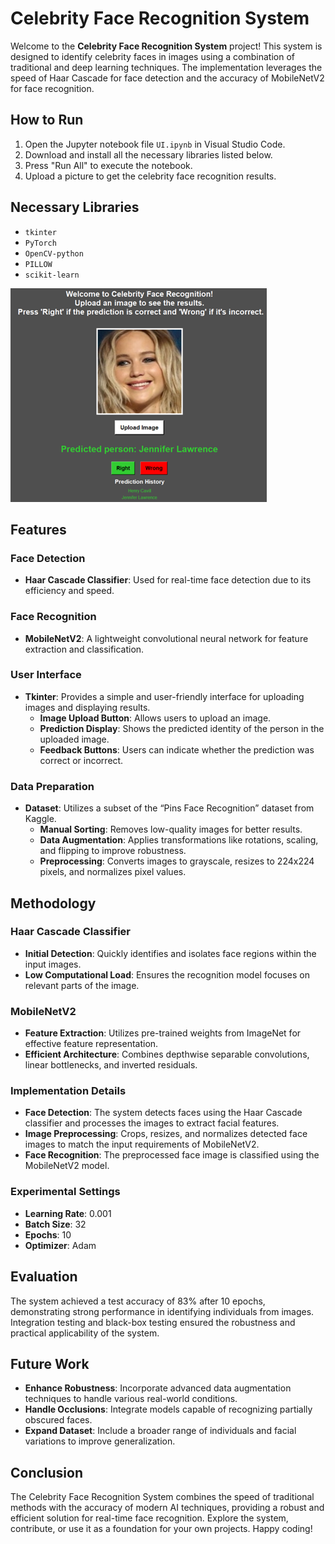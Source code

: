 # Celebrity Face Recognition System

Welcome to the **Celebrity Face Recognition System** project! This system is designed to identify celebrity faces in images using a combination of traditional and deep learning techniques. The implementation leverages the speed of Haar Cascade for face detection and the accuracy of MobileNetV2 for face recognition.

## How to Run

1. Open the Jupyter notebook file `UI.ipynb` in Visual Studio Code.
2. Download and install all the necessary libraries listed below.
3. Press "Run All" to execute the notebook.
4. Upload a picture to get the celebrity face recognition results.

## Necessary Libraries

- `tkinter`
- `PyTorch`
- `OpenCV-python`
- `PILLOW`
- `scikit-learn`

![face_recognition](images/test.png)

## Features

### Face Detection
- **Haar Cascade Classifier**: Used for real-time face detection due to its efficiency and speed.

### Face Recognition
- **MobileNetV2**: A lightweight convolutional neural network for feature extraction and classification.

### User Interface
- **Tkinter**: Provides a simple and user-friendly interface for uploading images and displaying results.
  - **Image Upload Button**: Allows users to upload an image.
  - **Prediction Display**: Shows the predicted identity of the person in the uploaded image.
  - **Feedback Buttons**: Users can indicate whether the prediction was correct or incorrect.

### Data Preparation
- **Dataset**: Utilizes a subset of the “Pins Face Recognition” dataset from Kaggle.
  - **Manual Sorting**: Removes low-quality images for better results.
  - **Data Augmentation**: Applies transformations like rotations, scaling, and flipping to improve robustness.
  - **Preprocessing**: Converts images to grayscale, resizes to 224x224 pixels, and normalizes pixel values.

## Methodology

### Haar Cascade Classifier
- **Initial Detection**: Quickly identifies and isolates face regions within the input images.
- **Low Computational Load**: Ensures the recognition model focuses on relevant parts of the image.

### MobileNetV2
- **Feature Extraction**: Utilizes pre-trained weights from ImageNet for effective feature representation.
- **Efficient Architecture**: Combines depthwise separable convolutions, linear bottlenecks, and inverted residuals.

### Implementation Details
- **Face Detection**: The system detects faces using the Haar Cascade classifier and processes the images to extract facial features.
- **Image Preprocessing**: Crops, resizes, and normalizes detected face images to match the input requirements of MobileNetV2.
- **Face Recognition**: The preprocessed face image is classified using the MobileNetV2 model.

### Experimental Settings
- **Learning Rate**: 0.001
- **Batch Size**: 32
- **Epochs**: 10
- **Optimizer**: Adam

## Evaluation

The system achieved a test accuracy of 83% after 10 epochs, demonstrating strong performance in identifying individuals from images. Integration testing and black-box testing ensured the robustness and practical applicability of the system.

## Future Work

- **Enhance Robustness**: Incorporate advanced data augmentation techniques to handle various real-world conditions.
- **Handle Occlusions**: Integrate models capable of recognizing partially obscured faces.
- **Expand Dataset**: Include a broader range of individuals and facial variations to improve generalization.

## Conclusion

The Celebrity Face Recognition System combines the speed of traditional methods with the accuracy of modern AI techniques, providing a robust and efficient solution for real-time face recognition. Explore the system, contribute, or use it as a foundation for your own projects. Happy coding!

